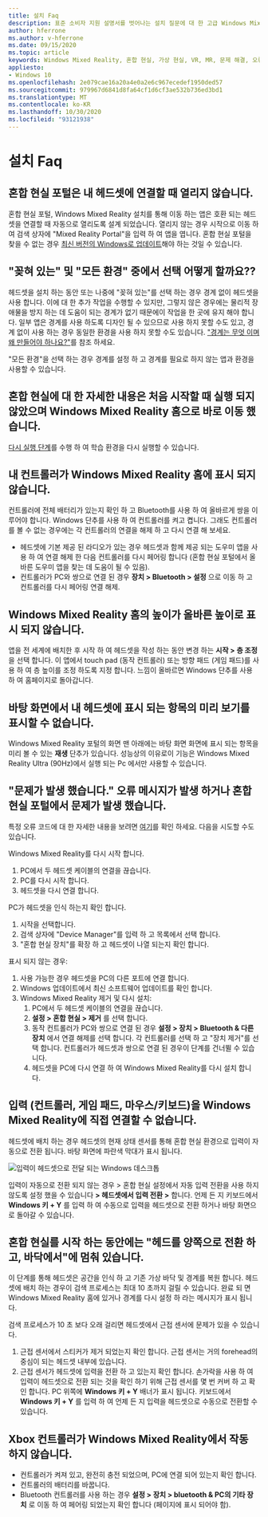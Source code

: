 ```yaml
---
title: 설치 Faq
description: 표준 소비자 지원 설명서를 벗어나는 설치 질문에 대 한 고급 Windows Mixed Reality 문제 해결.
author: hferrone
ms.author: v-hferrone
ms.date: 09/15/2020
ms.topic: article
keywords: Windows Mixed Reality, 혼합 현실, 가상 현실, VR, MR, 문제 해결, 오류, 도움말, 지원, 설정, Windows Mixed Reality 홈, Windows Mixed Reality 포털
appliesto:
- Windows 10
ms.openlocfilehash: 2e079cae16a20a4e0a2e6c967ecedef1950ded57
ms.sourcegitcommit: 979967d6841d8fa64cf1d6cf3ae532b736ed3bd1
ms.translationtype: MT
ms.contentlocale: ko-KR
ms.lasthandoff: 10/30/2020
ms.locfileid: "93121938"
---
```

# <a name="setup-faqs"></a>설치 Faq 

## <a name="the-mixed-reality-portal-doesnt-open-when-i-plug-in-my-headset"></a>혼합 현실 포털은 내 헤드셋에 연결할 때 열리지 않습니다.

혼합 현실 포털, Windows Mixed Reality 설치를 통해 이동 하는 앱은 호환 되는 헤드셋을 연결할 때 자동으로 열리도록 설계 되었습니다. 열리지 않는 경우 시작으로 이동 하 여 검색 상자에 "Mixed Reality Portal"을 입력 하 여 앱을 엽니다. 혼합 현실 포털을 찾을 수 없는 경우 [최신 버전의 Windows로 업데이트](https://support.microsoft.com/en-us/help/12373/windows-update-faq)해야 하는 것일 수 있습니다.

## <a name="how-do-i-choose-between-seated-and-standing-and-all-experiences"></a>"꽂혀 있는" 및 "모든 환경" 중에서 선택 어떻게 할까요??

헤드셋을 설치 하는 동안 또는 나중에 "꽂혀 있는"를 선택 하는 경우 경계 없이 헤드셋을 사용 합니다. 이에 대 한 추가 작업을 수행할 수 있지만, 그렇지 않은 경우에는 물리적 장애물을 방지 하는 데 도움이 되는 경계가 없기 때문에이 작업을 한 곳에 유지 해야 합니다. 일부 앱은 경계를 사용 하도록 디자인 될 수 있으므로 사용 하지 못할 수도 있고, 경계 없이 사용 하는 경우 동일한 환경을 사용 하지 못할 수도 있습니다. ["경계는 무엇 이며 왜 만들어야 하나요?"](boundary-questions.md#whats-a-boundary-and-why-should-i-create-one)를 참조 하세요.

"모든 환경"을 선택 하는 경우 경계를 설정 하 고 경계를 필요로 하지 않는 앱과 환경을 사용할 수 있습니다. 

## <a name="learn-mixed-reality-didnt-run-on-first-launch-and-i-went-right-to-windows-mixed-reality-home"></a>혼합 현실에 대 한 자세한 내용은 처음 시작할 때 실행 되지 않았으며 Windows Mixed Reality 홈으로 바로 이동 했습니다.

[다시 실행 단계](learn-mixed-reality.md#how-do-i-re-run-the-learning-experience)를 수행 하 여 학습 환경을 다시 실행할 수 있습니다. 

## <a name="my-controllers-arent-showing-in-my-windows-mixed-reality-home"></a>내 컨트롤러가 Windows Mixed Reality 홈에 표시 되지 않습니다.

컨트롤러에 전체 배터리가 있는지 확인 하 고 Bluetooth를 사용 하 여 올바르게 쌍을 이루어야 합니다. Windows 단추를 사용 하 여 컨트롤러를 켜고 켭니다. 그래도 컨트롤러를 볼 수 없는 경우에는 각 컨트롤러의 연결을 해제 하 고 다시 연결 해 보세요. 
* 헤드셋에 기본 제공 된 라디오가 있는 경우 헤드셋과 함께 제공 되는 도우미 앱을 사용 하 여 연결 해제 한 다음 컨트롤러를 다시 페어링 합니다 (혼합 현실 포털에서 올바른 도우미 앱을 찾는 데 도움이 될 수 있음). 
* 컨트롤러가 PC와 쌍으로 연결 된 경우 **장치 > Bluetooth > 설정** 으로 이동 하 고 컨트롤러를 다시 페어링 연결 해제. 

## <a name="the-floor-of-my-windows-mixed-reality-home-doesnt-appear-to-be-at-the-correct-height"></a>Windows Mixed Reality 홈의 높이가 올바른 높이로 표시 되지 않습니다.

앱을 전 세계에 배치한 후 시작 하 여 헤드셋을 작성 하는 동안 변경 하는 **시작 > 층 조정** 을 선택 합니다. 이 앱에서 touch pad (동작 컨트롤러) 또는 방향 패드 (게임 패드)를 사용 하 여 층 높이를 조정 하도록 지정 합니다. 느낌이 올바르면 Windows 단추를 사용 하 여 홈페이지로 돌아갑니다.

## <a name="i-cant-show-a-preview-of-what-im-seeing-in-my-headset-on-my-desktop"></a>바탕 화면에서 내 헤드셋에 표시 되는 항목의 미리 보기를 표시할 수 없습니다.

Windows Mixed Reality 포털의 화면 맨 아래에는 바탕 화면 화면에 표시 되는 항목을 미리 볼 수 있는 **재생** 단추가 있습니다. 성능상의 이유로이 기능은 Windows Mixed Reality Ultra (90Hz)에서 실행 되는 Pc 에서만 사용할 수 있습니다.

## <a name="i-got-a-something-went-wrong-error-message-or-im-having-problems-in-the-mixed-reality-portal"></a>"문제가 발생 했습니다." 오류 메시지가 발생 하거나 혼합 현실 포털에서 문제가 발생 했습니다.
특정 오류 코드에 대 한 자세한 내용을 보려면 [여기](error-codes.md)를 확인 하세요. 다음을 시도할 수도 있습니다.

Windows Mixed Reality를 다시 시작 합니다.
1. PC에서 두 헤드셋 케이블의 연결을 끊습니다.
2. PC를 다시 시작 합니다.
3. 헤드셋을 다시 연결 합니다.

PC가 헤드셋을 인식 하는지 확인 합니다.
1. 시작을 선택합니다.
2. 검색 상자에 "Device Manager"를 입력 하 고 목록에서 선택 합니다. 
3. "혼합 현실 장치"를 확장 하 고 헤드셋이 나열 되는지 확인 합니다. 

표시 되지 않는 경우:
1. 사용 가능한 경우 헤드셋을 PC의 다른 포트에 연결 합니다.
2. Windows 업데이트에서 최신 소프트웨어 업데이트를 확인 합니다.
3. Windows Mixed Reality 제거 및 다시 설치:
    1. PC에서 두 헤드셋 케이블의 연결을 끊습니다.
    2. **설정 > 혼합 현실 > 제거** 를 선택 합니다.
    3. 동작 컨트롤러가 PC와 쌍으로 연결 된 경우 **설정 > 장치 > Bluetooth & 다른 장치** 에서 연결 해제를 선택 합니다. 각 컨트롤러를 선택 하 고 "장치 제거"를 선택 합니다. 컨트롤러가 헤드셋과 쌍으로 연결 된 경우이 단계를 건너뛸 수 있습니다.
    4. 헤드셋을 PC에 다시 연결 하 여 Windows Mixed Reality를 다시 설치 합니다.

## <a name="i-cant-direct-input-controllers-gamepad-mousekeyboard-into-windows-mixed-reality"></a>입력 (컨트롤러, 게임 패드, 마우스/키보드)을 Windows Mixed Reality에 직접 연결할 수 없습니다.

헤드셋에 배치 하는 경우 헤드셋의 현재 상태 센서를 통해 혼합 현실 환경으로 입력이 자동으로 전환 됩니다. 바탕 화면에 파란색 막대가 표시 됩니다.

![입력이 헤드셋으로 전달 되는 Windows 데스크톱](images/1050px-windowsy.png)

입력이 자동으로 전환 되지 않는 경우 > 혼합 현실 설정에서 자동 입력 전환을 사용 하지 않도록 설정 했을 수 있습니다 **> 헤드셋에서 입력 전환 >** 합니다. 언제 든 지 키보드에서 **Windows 키 + Y** 를 입력 하 여 수동으로 입력을 헤드셋으로 전환 하거나 바탕 화면으로 돌아갈 수 있습니다.

## <a name="during-mixed-reality-start-up-im-stuck-at-turn-your-head-side-to-side-and-then-at-the-floor"></a>혼합 현실를 시작 하는 동안에는 "헤드를 양쪽으로 전환 하 고, 바닥에서"에 멈춰 있습니다.

이 단계를 통해 헤드셋은 공간을 인식 하 고 기존 가상 바닥 및 경계를 복원 합니다. 헤드셋에 배치 하는 경우이 검색 프로세스는 최대 10 초까지 걸릴 수 있습니다. 완료 되 면 Windows Mixed Reality 홈에 있거나 경계를 다시 설정 하 라는 메시지가 표시 됩니다.

검색 프로세스가 10 초 보다 오래 걸리면 헤드셋에서 근접 센서에 문제가 있을 수 있습니다.
1. 근접 센서에서 스티커가 제거 되었는지 확인 합니다. 근접 센서는 거의 forehead의 중심이 되는 헤드셋 내부에 있습니다.
2. 근접 센서가 헤드셋에 입력을 전환 하 고 있는지 확인 합니다. 손가락을 사용 하 여 입력이 헤드셋으로 전환 되는 것을 확인 하기 위해 근접 센서를 몇 번 커버 하 고 확인 합니다. PC 위쪽에 **Windows 키 + Y** 배너가 표시 됩니다. 키보드에서 **Windows 키 + Y** 를 입력 하 여 언제 든 지 입력을 헤드셋으로 수동으로 전환할 수 있습니다.

## <a name="my-xbox-controller-isnt-working-with-windows-mixed-reality"></a>Xbox 컨트롤러가 Windows Mixed Reality에서 작동 하지 않습니다.

* 컨트롤러가 켜져 있고, 완전히 충전 되었으며, PC에 연결 되어 있는지 확인 합니다.
* 컨트롤러의 배터리를 바꿉니다.
* Bluetooth 컨트롤러를 사용 하는 경우 **설정 > 장치 > bluetooth & PC의 기타 장치** 로 이동 하 여 페어링 되었는지 확인 합니다 (페이지에 표시 되어야 함).
